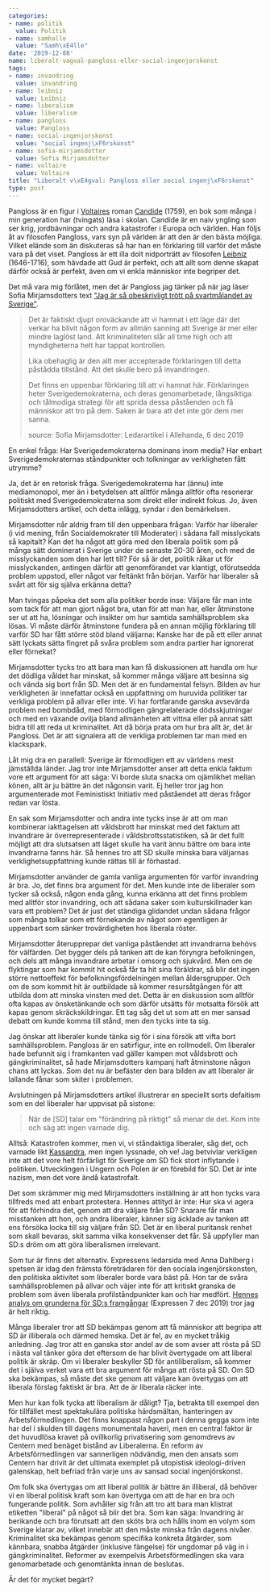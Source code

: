 ```yaml
---
categories:
- name: politik
  value: Politik
- name: samhalle
  value: "Samh\xE4lle"
date: '2019-12-08'
name: liberalt-vagval-pangloss-eller-social-ingenjorskonst
tags:
- name: invandring
  value: invandring
- name: leibniz
  value: Leibniz
- name: liberalism
  value: liberalism
- name: pangloss
  value: Pangloss
- name: social-ingenjorskonst
  value: "social ingenj\xF6rskonst"
- name: sofia-mirjamsdotter
  value: Sofia Mirjamsdotter
- name: voltaire
  value: Voltaire
title: "Liberalt v\xE4gval: Pangloss eller social ingenj\xF6rskonst"
type: post
---
```

Pangloss är en figur i [Voltaires](https://sv.wikipedia.org/wiki/Voltaire) roman [Candide](https://sv.wikipedia.org/wiki/Candide) (1759), en bok som många i min generation har (tvingats) läsa i skolan. Candide är en naiv yngling som ser krig, jordbävningar och andra katastrofer i Europa och världen. Han följs åt av filosofen Pangloss, vars syn på världen är att den är den bästa möjliga. Vilket elände som än diskuteras så har han en förklaring till varför det måste vara på det viset. Pangloss är ett illa dolt nidporträtt av filosofen [Leibniz](https://sv.wikipedia.org/wiki/Gottfried_Wilhelm_von_Leibniz) (1646-1716), som hävdade att Gud är perfekt, och att allt som denne skapat därför också är perfekt, även om vi enkla människor inte begriper det.

Det må vara mig förlåtet, men det är Pangloss jag tänker på när jag läser Sofia Mirjamsdotters text ["Jag är så obeskrivligt trött på svartmålandet av Sverige"](https://www.allehanda.se/artikel/sofia-mirjamsdotter-jag-ar-sa-obeskrivligt-trott-pa-svartmalandet-av-sverige). 

> Det är faktiskt djupt oroväckande att vi hamnat i ett läge där det verkar ha blivit någon form av allmän sanning att Sverige är mer eller mindre laglöst land. Att kriminaliteten slår all time high och att myndigheterna helt har tappat kontrollen.
>
> Lika obehaglig är den allt mer accepterade förklaringen till detta påstådda tillstånd. Att det skulle bero på invandringen.
> 
> Det finns en uppenbar förklaring till att vi hamnat här. Förklaringen heter Sverigedemokraterna, och deras genomarbetade, långsiktiga och tålmodiga strategi för att sprida dessa påståenden och få människor att tro på dem. Saken är bara att det inte gör dem mer sanna.
>
> source: Sofia Mirjamsdotter: Ledarartikel i Allehanda, 6 dec 2019

En enkel fråga: Har Sverigedemokraterna dominans inom media? Har enbart Sverigedemokraternas ståndpunkter och tolkningar av verkligheten fått utrymme? 

Ja, det är en retorisk fråga. Sverigedemokraterna har (ännu) inte mediamonopol, mer än i betydelsen att alltför många alltför ofta resonerar politiskt med Sverigedemokraterna som direkt eller indirekt fokus. Jo, även Mirjamsdotters artikel, och detta inlägg, syndar i den bemärkelsen.

Mirjamsdotter når aldrig fram till den uppenbara frågan: Varför har liberaler (i vid mening, från Socialdemokrater till Moderater) i sådana fall misslyckats så kapitalt? Kan det ha något att göra med den liberala politik som på många sätt dominerat i Sverige under de senaste 20-30 åren, och med de misslyckanden som den har lett till? För så är det, politik råkar ut för misslyckanden, antingen därför att genomförandet var klantigt, oförutsedda problem uppstod, eller något var feltänkt från början. Varför har liberaler så svårt att för sig själva erkänna detta?

Man tvingas påpeka det som alla politiker borde inse: Väljare får man inte som tack för att man gjort något bra, utan för att man har, eller åtminstone ser ut att ha, lösningar och insikter om hur samtida samhällsproblem ska lösas. Vi måste därför åtminstone fundera på en annan möjlig förklaring till varför SD har fått större stöd bland väljarna: Kanske har de på ett eller annat sätt lyckats sätta fingret på svåra problem som andra partier har ignorerat eller förnekat?

Mirjamsdotter tycks tro att bara man kan få diskussionen att handla om hur det dödliga våldet har minskat, så kommer många väljare att besinna sig och vända sig bort från SD. Men det är en fundamental felsyn. Bilden av hur verkligheten är innefattar också en uppfattning om huruvida politiker tar verkliga problem på allvar eller inte. Vi har fortfarande ganska avsevärda problem ned bombdåd, med förmodligen gängrelaterade dödsskjutningar och med en växande ovilja bland allmänheten att vittna eller på annat sätt bidra till att reda ut kriminalitet. Att då börja prata om hur bra allt är, det är Pangloss. Det är att signalera att de verkliga problemen tar man med en klackspark.

Låt mig dra en parallell: Sverige är förmodligen ett av världens mest jämställda länder. Jag tror inte Mirjamsdotter anser att detta enkla faktum vore ett argument för att säga: Vi borde sluta snacka om ojämlikhet mellan könen, allt är ju bättre än det någonsin varit. Ej heller tror jag hon argumenterade mot Feministiskt Initiativ med påståendet att deras frågor redan var lösta.

En sak som Mirjamsdotter och andra inte tycks inse är att om man kombinerar iakttagelsen att våldsbrott har minskat med det faktum att invandrare är överrepresenterade i våldsbrottsstatistiken, så är det fullt möjligt att dra slutsatsen att läget skulle ha varit ännu bättre om bara inte invandrarna fanns här. Så hennes tro att SD skulle minska bara väljarnas verklighetsuppfattning kunde rättas till är förhastad.

Mirjamsdotter använder de gamla vanliga argumenten för varför invandring är bra. Jo, det finns bra argument för det. Men kunde inte de liberaler som tycker så också, någon enda gång, kunna erkänna att det finns problem med alltför stor invandring, och att sådana saker som kulturskillnader kan vara ett problem? Det är just det ständiga glidandet undan sådana frågor som många tolkar som ett förnekande av något som egentligen är uppenbart som sänker trovärdigheten hos liberala röster.

Mirjamsdotter återupprepar det vanliga påståendet att invandrarna behövs för välfärden. Det bygger dels på tanken att de kan föryngra befolkningen, och dels att många invandrare arbetar i omsorg och sjukvård. Men om de flyktingar som har kommit hit också får ta hit sina föräldrar, så blir det ingen större nettoeffekt för befolkningsfördelningen mellan åldersgrupper. Och om de som kommit hit är outbildade så kommer resursåtgången för att utbilda dom att minska vinsten med det. Detta är en diskussion som alltför ofta kapas av önsketänkande och som därför utsätts för motsatta försök att kapas genom skräckskildringar. Ett tag såg det ut som att en mer sansad debatt om kunde komma till stånd, men den tycks inte ta sig.

Jag önskar att liberaler kunde tänka sig för i sina försök att vifta bort samhällsproblem. Pangloss är en satirfigur, inte en rollmodell. Om liberaler hade befunnit sig i framkanten vad gäller kampen mot våldsbrott och gängkriminalitet, så hade Mirjamsdotters kampanj haft åtminstone någon chans att lyckas. Som det nu är befäster den bara bilden av att liberaler är lallande fånar som skiter i problemen.

Avslutningen på Mirjamsdotters artikel illustrerar en speciellt sorts defaitism som en del liberaler har uppvisat på sistone:

> När de [SD] talar om "förändring på riktigt" så menar de det. Kom inte och säg att ingen varnade dig.

Alltså: Katastrofen kommer, men vi, vi ståndaktiga liberaler, såg det, och varnade likt [Kassandra](https://sv.wikipedia.org/wiki/Kassandra), men ingen lyssnade, oh ve! Jag betvivlar verkligen inte att det vore helt förfärligt för Sverige om SD fick stort inflytande i politiken. Utvecklingen i Ungern och Polen är en förebild för SD. Det är inte nazism, men det vore ändå katastrofalt.

Det som skrämmer mig med Mirjamsdotters inställning är att hon tycks vara tillfreds med att enbart protestera. Hennes attityd är inte: Hur ska vi agera för att förhindra det, genom att dra väljare från SD? Snarare får man misstanken att hon, och andra liberaler, känner sig äcklade av tanken att ens försöka locka till sig väljare från SD. Det är en liberal puritansk renhet som skall bevaras, skit samma vilka konsekvenser det får. Så uppfyller man SD:s dröm om att göra liberalismen irrelevant.

Som tur är finns det alternativ. Expressens ledarsida med Anna Dahlberg i spetsen är idag den främsta företrädaren för den sociala ingenjörskonsten, den politiska aktivitet som liberaler borde vara bäst på. Hon tar de svåra samhällsproblemen på allvar och väjer inte för att kritiskt granska de problem som även liberala profilståndpunkter kan och har medfört. [Hennes analys om grunderna för SD:s framgångar](https://www.expressen.se/ledare/anna-dahlberg/sds-genombrott-ar-ett-underbetyg-at-resten/) (Expressen 7 dec 2019) tror jag är helt riktig.

Många liberaler tror att SD bekämpas genom att få människor att begripa att SD är illiberala och därmed hemska. Det är fel, av en mycket tråkig anledning. Jag tror att en ganska stor andel av de som avser att rösta på SD i nästa val tänker göra det eftersom de har blivit övertygade om att liberal politik är skräp. Om vi liberaler beskyller SD för antiliberalism, så kommer det i själva verket vara ett bra argument för många att rösta på SD. Om SD ska bekämpas, så måste det ske genom att väljare kan övertygas om att liberala förslag faktiskt är bra. Att de är liberala räcker inte.

Men hur kan folk tycka att liberalism är dåligt? Tja, betrakta till exempel den för tillfället mest spektakulära politiska härdsmältan, hanteringen av Arbetsförmedlingen. Det finns knappast någon part i denna gegga som inte har del i skulden till dagens monumentala haveri, men en central faktor är det huvudlösa kravet på ovillkorlig privatisering som genomdrevs av Centern med benäget bistånd av Liberalerna. En reform av Arbetsförmedlingen var sannerligen nödvändig, men den ansats som Centern har drivit är det ultimata exemplet på utopistisk ideologi-driven galenskap, helt befriad från varje uns av sansad social ingenjörskonst.

Om folk ska övertygas om att liberal politik är bättre än illiberal, då behöver vi en liberal politisk kraft som kan övertyga om att de har en bra och fungerande politik. Som avhåller sig från att tro att bara man klistrat etiketten "liberal" på något så blir det bra. Som kan säga: Invandring är berikande och bra förutsatt att den sköts bra och hålls inom en volym som Sverige klarar av, vilket innebär att den måste minska från dagens nivåer. Kriminalitet ska bekämpas genom specifika konkreta åtgärder, som kännbara, snabba åtgärder (inklusive fängelse) för ungdomar på väg in i gängkriminalitet. Reformer av exempelvis Arbetsförmedlingen ska vara genomarbetade och genomtänkta innan de beslutas.

Är det för mycket begärt?

